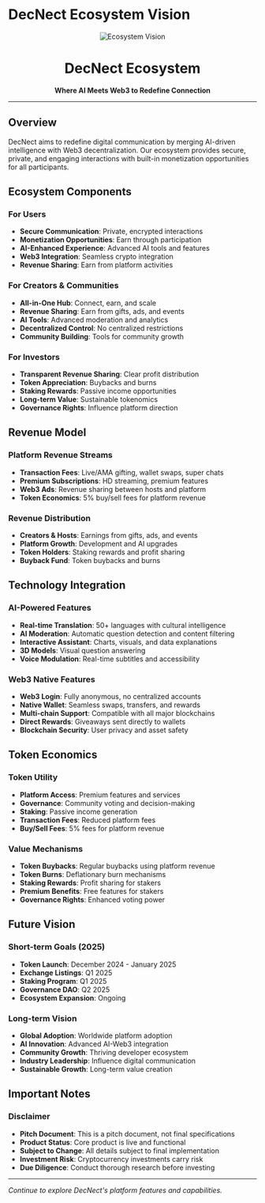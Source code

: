 # DecNect Ecosystem Vision

<div align="center">

![Ecosystem Vision](https://via.placeholder.com/400x200/1a1a1a/ffffff?text=Ecosystem+Vision)

# DecNect Ecosystem

**Where AI Meets Web3 to Redefine Connection**

</div>

---

## Overview

DecNect aims to redefine digital communication by merging AI-driven intelligence with Web3 decentralization. Our ecosystem provides secure, private, and engaging interactions with built-in monetization opportunities for all participants.

## Ecosystem Components

### For Users
- **Secure Communication**: Private, encrypted interactions
- **Monetization Opportunities**: Earn through participation
- **AI-Enhanced Experience**: Advanced AI tools and features
- **Web3 Integration**: Seamless crypto integration
- **Revenue Sharing**: Earn from platform activities

### For Creators & Communities
- **All-in-One Hub**: Connect, earn, and scale
- **Revenue Sharing**: Earn from gifts, ads, and events
- **AI Tools**: Advanced moderation and analytics
- **Decentralized Control**: No centralized restrictions
- **Community Building**: Tools for community growth

### For Investors
- **Transparent Revenue Sharing**: Clear profit distribution
- **Token Appreciation**: Buybacks and burns
- **Staking Rewards**: Passive income opportunities
- **Long-term Value**: Sustainable tokenomics
- **Governance Rights**: Influence platform direction

## Revenue Model

### Platform Revenue Streams
- **Transaction Fees**: Live/AMA gifting, wallet swaps, super chats
- **Premium Subscriptions**: HD streaming, premium features
- **Web3 Ads**: Revenue sharing between hosts and platform
- **Token Economics**: 5% buy/sell fees for platform revenue

### Revenue Distribution
- **Creators & Hosts**: Earnings from gifts, ads, and events
- **Platform Growth**: Development and AI upgrades
- **Token Holders**: Staking rewards and profit sharing
- **Buyback Fund**: Token buybacks and burns

## Technology Integration

### AI-Powered Features
- **Real-time Translation**: 50+ languages with cultural intelligence
- **AI Moderation**: Automatic question detection and content filtering
- **Interactive Assistant**: Charts, visuals, and data explanations
- **3D Models**: Visual question answering
- **Voice Modulation**: Real-time subtitles and accessibility

### Web3 Native Features
- **Web3 Login**: Fully anonymous, no centralized accounts
- **Native Wallet**: Seamless swaps, transfers, and rewards
- **Multi-chain Support**: Compatible with all major blockchains
- **Direct Rewards**: Giveaways sent directly to wallets
- **Blockchain Security**: User privacy and asset safety

## Token Economics

### Token Utility
- **Platform Access**: Premium features and services
- **Governance**: Community voting and decision-making
- **Staking**: Passive income generation
- **Transaction Fees**: Reduced platform fees
- **Buy/Sell Fees**: 5% fees for platform revenue

### Value Mechanisms
- **Token Buybacks**: Regular buybacks using platform revenue
- **Token Burns**: Deflationary burn mechanisms
- **Staking Rewards**: Profit sharing for stakers
- **Premium Benefits**: Free features for stakers
- **Governance Rights**: Enhanced voting power

## Future Vision

### Short-term Goals (2025)
- **Token Launch**: December 2024 - January 2025
- **Exchange Listings**: Q1 2025
- **Staking Program**: Q1 2025
- **Governance DAO**: Q2 2025
- **Ecosystem Expansion**: Ongoing

### Long-term Vision
- **Global Adoption**: Worldwide platform adoption
- **AI Innovation**: Advanced AI-Web3 integration
- **Community Growth**: Thriving developer ecosystem
- **Industry Leadership**: Influence digital communication
- **Sustainable Growth**: Long-term value creation

## Important Notes

### Disclaimer
- **Pitch Document**: This is a pitch document, not final specifications
- **Product Status**: Core product is live and functional
- **Subject to Change**: All details subject to final implementation
- **Investment Risk**: Cryptocurrency investments carry risk
- **Due Diligence**: Conduct thorough research before investing

---

*Continue to explore DecNect's platform features and capabilities.*